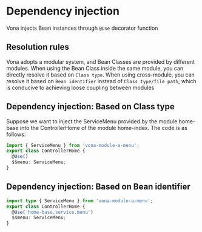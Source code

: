 # Dependency injection

Vona injects Bean instances through `@Use` decorator function

## Resolution rules

Vona adopts a modular system, and Bean Classes are provided by different modules. When using the Bean Class inside the same module, you can directly resolve it based on `Class type`. When using cross-module, you can resolve it based on `Bean identifier` instead of `Class type/file path`, which is conducive to achieving loose coupling between modules

## Dependency injection: Based on Class type

Suppose we want to inject the ServiceMenu provided by the module home-base into the ControllerHome of the module home-index. The code is as follows:

``` typescript
import { ServiceMenu } from 'vona-module-a-menu';
export class ControllerHome {
  @Use()
  $$menu: ServiceMenu;
}  
```

## Dependency injection: Based on Bean identifier

``` typescript
import type { ServiceMenu } from 'vona-module-a-menu';
export class ControllerHome {
  @Use('home-base.service.menu')
  $$menu: ServiceMenu;
}  
```
